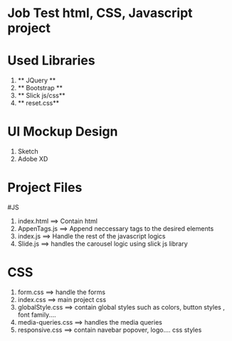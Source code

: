 # Job Test html, CSS, Javascript project

# Used Libraries
1. ** JQuery **
2. ** Bootstrap **
3. ** Slick js/css**
4. ** reset.css**

# UI Mockup Design

1. Sketch
2. Adobe XD


# Project Files

#JS
1. index.html ==> Contain html 
2. AppenTags.js ==> Append neccessary tags to the desired elements
3. index.js ==> Handle the rest of the javascript logics
4. Slide.js ==> handles the carousel logic using slick js library

# CSS
1. form.css  ==> handle the forms
2. index.css ==> main project css
3. globalStyle.css ==> contain global styles such as colors, button styles , font family.... 
4. media-queries.css ==> handles the media queries 
5. responsive.css ==> contain navebar popover, logo.... css styles
